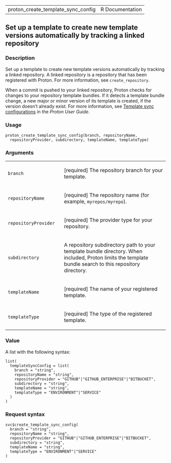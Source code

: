 <table style="width: 100%;">
<tbody>
<tr class="odd">
<td>proton_create_template_sync_config</td>
<td style="text-align: right;">R Documentation</td>
</tr>
</tbody>
</table>

## Set up a template to create new template versions automatically by tracking a linked repository

### Description

Set up a template to create new template versions automatically by
tracking a linked repository. A linked repository is a repository that
has been registered with Proton. For more information, see
`create_repository`.

When a commit is pushed to your linked repository, Proton checks for
changes to your repository template bundles. If it detects a template
bundle change, a new major or minor version of its template is created,
if the version doesn’t already exist. For more information, see
[Template sync
configurations](https://docs.aws.amazon.com/proton/latest/userguide/ag-template-sync-configs.html)
in the *Proton User Guide*.

### Usage

    proton_create_template_sync_config(branch, repositoryName,
      repositoryProvider, subdirectory, templateName, templateType)

### Arguments

<table>
<colgroup>
<col style="width: 35%" />
<col style="width: 65%" />
</colgroup>
<tbody>
<tr class="odd">
<td><code
id="proton_create_template_sync_config_:_branch">branch</code></td>
<td><p>[required] The repository branch for your template.</p></td>
</tr>
<tr class="even">
<td><code
id="proton_create_template_sync_config_:_repositoryName">repositoryName</code></td>
<td><p>[required] The repository name (for example,
<code>myrepos/myrepo</code>).</p></td>
</tr>
<tr class="odd">
<td><code
id="proton_create_template_sync_config_:_repositoryProvider">repositoryProvider</code></td>
<td><p>[required] The provider type for your repository.</p></td>
</tr>
<tr class="even">
<td><code
id="proton_create_template_sync_config_:_subdirectory">subdirectory</code></td>
<td><p>A repository subdirectory path to your template bundle directory.
When included, Proton limits the template bundle search to this
repository directory.</p></td>
</tr>
<tr class="odd">
<td><code
id="proton_create_template_sync_config_:_templateName">templateName</code></td>
<td><p>[required] The name of your registered template.</p></td>
</tr>
<tr class="even">
<td><code
id="proton_create_template_sync_config_:_templateType">templateType</code></td>
<td><p>[required] The type of the registered template.</p></td>
</tr>
</tbody>
</table>

### Value

A list with the following syntax:

    list(
      templateSyncConfig = list(
        branch = "string",
        repositoryName = "string",
        repositoryProvider = "GITHUB"|"GITHUB_ENTERPRISE"|"BITBUCKET",
        subdirectory = "string",
        templateName = "string",
        templateType = "ENVIRONMENT"|"SERVICE"
      )
    )

### Request syntax

    svc$create_template_sync_config(
      branch = "string",
      repositoryName = "string",
      repositoryProvider = "GITHUB"|"GITHUB_ENTERPRISE"|"BITBUCKET",
      subdirectory = "string",
      templateName = "string",
      templateType = "ENVIRONMENT"|"SERVICE"
    )
